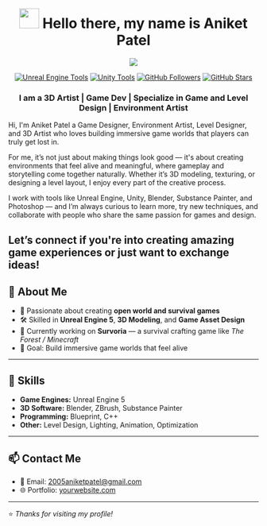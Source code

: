 # <div align="center"><img src="https://media.giphy.com/media/v1.Y2lkPTc5MGI3NjExYmw4NG1reXU3dGQ4OHFpbTA3czd4cDk2bDh3YTJjcjEyaWt4ZHc5OCZlcD12MV9pbnRlcm5hbF9naWZfYnlfaWQmY3Q9cw/35JL2FvHK04fUoSGQH/giphy.gif" width="40">  Hello there, my name is Aniket Patel </div>
<!--# <di![gerlogu-banner (7)]()
v align="center"><img src="https://media.giphy.com/media/m0dmKBkncVETJv2h0S/giphy.gif" width="40"> Hello there, my name is Germán López Gutiérrez</div>-->

<div align="center">
  <a href="https://gerlogu.com/">
    <!--<img src="https://github.com/gerlogu/gerlogu/assets/55363746/2b643f2f-0368-4b5d-bd25-1374584fd319">-->
	  <img src="https://github.com/gerlogu/gerlogu/assets/55363746/202456b8-a03c-4958-b810-c2af52174b9f">
  </a>
  <p align="center">
<a href="https://gerlogu.com/unreal-engine-assets/">
	<img alt="Unreal Engine Tools" src="https://img.shields.io/badge/UE_Assets_&_Tools-+5-0066A1?style=flate&labelColor=1f1f1f&color=9c8033&logo=UnrealEngine"></a>
	  <a href="https://gerlogu.com/unity-assets">
	<img alt="Unity Tools" src="https://img.shields.io/badge/Unity_Tools-1-0066A1?style=flate&labelColor=1f1f1f&color=1067c9&logo=Unity"></a>
<a href="https://github.com/gerlogu">
	<img alt="GitHub Followers" src="https://img.shields.io/github/followers/gerlogu?style=flat&labelColor=1f1f1f&color=2EA967&logo=github"></a>
<a href="https://github.com/gerlogu">
	<img alt="GitHub Stars" src="https://img.shields.io/github/stars/gerlogu?style=flat&labelColor=1f1f1f&color=2EA967&logo=github"></a>
  </p>
</div>

### <div align="center">I am a 3D Artist | Game Dev | Specialize in Game and Level Design | Environment Artist


Hi, 
I'm Aniket Patel a Game Designer, Environment Artist, Level Designer, and 3D Artist who loves building immersive game worlds that players can truly get lost in.

For me, it’s not just about making things look good — it's about creating environments that feel alive and meaningful, where gameplay and storytelling come together naturally. Whether it’s 3D modeling, texturing, or designing a level layout, I enjoy every part of the creative process.

I work with tools like Unreal Engine, Unity, Blender, Substance Painter, and Photoshop — and I’m always curious to learn more, try new techniques, and collaborate with people who share the same passion for games and design.

Let’s connect if you're into creating amazing game experiences or just want to exchange ideas!
---

## 🚀 About Me
- 🧠 Passionate about creating **open world and survival games**
- 🛠 Skilled in **Unreal Engine 5**, **3D Modeling**, and **Game Asset Design**
- 🌱 Currently working on **Survoria** — a survival crafting game like *The Forest / Minecraft*
- 🎯 Goal: Build immersive game worlds that feel alive

---

## 🧩 Skills
- **Game Engines:** Unreal Engine 5  
- **3D Software:** Blender, ZBrush, Substance Painter  
- **Programming:** Blueprint, C++  
- **Other:** Level Design, Lighting, Animation, Optimization

---

## 📫 Contact Me
- 📧 Email: 2005aniketpatel@gmail.com  
- 🌐 Portfolio: [yourwebsite.com]([https://yourwebsite.com](https://www.artstation.com/aniketpatel54))  
  

---

⭐ *Thanks for visiting my profile!*  
